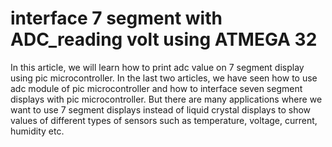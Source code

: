 # interface 7 segment with ADC_reading volt using ATMEGA 32
 In this article, we will learn how to print adc value on 7 segment display using pic microcontroller. In the last two articles, we have seen how to use adc module of pic microcontroller and how to interface seven segment displays with pic microcontroller. But there are many applications where we want to use 7 segment displays instead of liquid crystal displays to show values of different types of sensors such as temperature, voltage, current, humidity etc.
